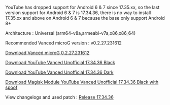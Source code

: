 YouTube has dropped support for Android 6 & 7 since 17.35.xx, so the last version support for Android 6 & 7 is 17.34.36, there is no way to install 17.35.xx and above on Android 6 & 7 because the base only support Android 8+

Architecture : Universal (arm64-v8a,armeabi-v7a,x86,x86_64)

Recommended Vanced microG version : v0.2.27.231612

[Download Vanced microG 0.2.27.231612](https://github.com/cuynu/ytvanced/releases/download/17.34.36/Vanced.microG.0.2.27.231612.apk)

[Download YouTube Vanced Unofficial 17.34.36 Black](https://github.com/cuynu/ytvanced/releases/download/17.34.36/YouTube.Vanced.v17.34.36_Black_Universal.apk)

[Download YouTube Vanced Unofficial 17.34.36 Dark](https://github.com/cuynu/ytvanced/releases/download/17.34.36/YouTube.Vanced.v17.34.36_Dark_Universal.apk)

[Download Magisk Module YouTube Vanced Unofficial 17.34.36 Black with spoof](https://github.com/cuynu/ytvanced/releases/download/17.34.36/YouTube.Vanced.v17.34.36_Black_MagiskModule_spoof.zip)


View changelogs and used patch : [Release 17.34.36](https://github.com/cuynu/ytvanced/releases/tag/17.34.36)

